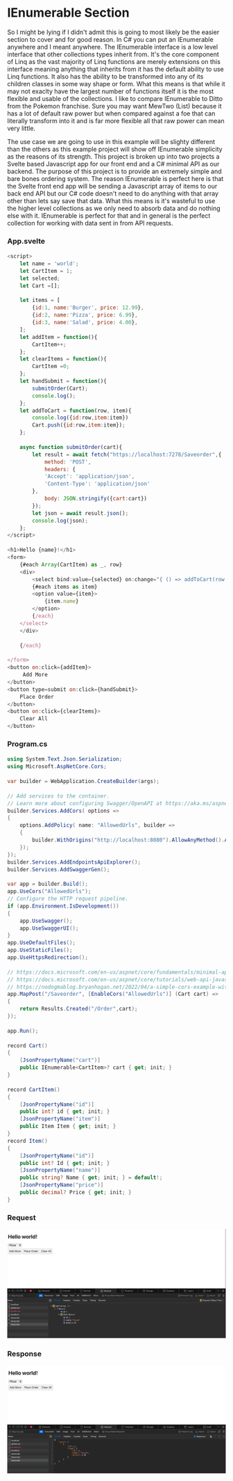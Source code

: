 # IEnumerable Section
So I might be lying if I didn't admit this is going to most likely be the easier section to cover and for good reason. In C# you can put an IEnumerable anywhere and I meant anywhere.
The IEnumerable interface is a low level interface that other collections types inherit from. It's the core component of Linq as the vast majority of Linq functions are merely extensions on this interface meaning anything that inherits from it has the default ability to use Linq functions. It also has the ability to be transformed into any of its children classes in some way shape or form. What this means is that while it may not exaclty have the largest number of functions itself it is the most flexible and usable of the collections. I like to compare IEnumerable to Ditto from the Pokemon franchise. Sure you may want MewTwo (List) because it has a lot of default raw power but when compared against a foe that can literally transform into it and is far more flexible all that raw power can mean very little. 

The use case we are going to use in this example will be slighty different than the others as this example project will show off IEnumerable simplicity as the reasons of its strength. This project is broken up into two projects a Svelte based Javascript app for our front end and a C# minimal API as our backend. The purpose of this project is to provide an extremely simple and bare bones ordering system. The reason IEnumerable is perfect here is that the Svelte front end app will be sending a Javascript array of items to our back end API but our C# code doesn't need to do anything with that array other than lets say save that data. What this means is it's wasteful to use the higher level collections as we only need to absorb data and do nothing else with it. IEnumerable is perfect for that and in general is the perfect collection for working with data sent in from API requests.
### App.svelte
```Javascript
<script>
	let name = 'world';
	let CartItem = 1;
	let selected;
	let Cart =[];

	let items = [
		{id:1, name:'Burger', price: 12.99},
		{id:2, name:'Pizza', price: 6.99},
		{id:3, name:'Salad', price: 4.00},
	];
	let addItem = function(){
		CartItem++;
	};
	let clearItems = function(){
		CartItem =0;
	};
	let handSubmit = function(){
		submitOrder(Cart);
		console.log();
	};
	let addToCart = function(row, item){
		console.log({id:row,item:item})
		Cart.push({id:row,item:item});
	};

	async function submitOrder(cart){
		let result = await fetch("https://localhost:7278/Saveorder",{
			method: 'POST',
			headers: {
			'Accept': 'application/json',
			'Content-Type': 'application/json'
		},
			body: JSON.stringify({cart:cart})
		});
		let json = await result.json();
		console.log(json);
	};
</script>

<h1>Hello {name}!</h1>
<form>
	{#each Array(CartItem) as _, row}
	<div>
		<select bind:value={selected} on:change="{ () => addToCart(row, selected)}">
		{#each items as item}
		<option value={item}>
			{item.name}
		</option>
		{/each}
	</select>
	</div>
	
	{/each}
	
</form>
<button on:click={addItem}>
	 Add More
</button>
<button type=submit on:click={handSubmit}>
	Place Order
</button>
<button on:click={clearItems}>
	Clear All
</button>
```
### Program.cs
```C#
using System.Text.Json.Serialization;
using Microsoft.AspNetCore.Cors;

var builder = WebApplication.CreateBuilder(args);

// Add services to the container.
// Learn more about configuring Swagger/OpenAPI at https://aka.ms/aspnetcore/swashbuckle
builder.Services.AddCors( options =>
{
    options.AddPolicy( name: "AllowedUrls", builder =>
    {
        builder.WithOrigins("http://localhost:8080").AllowAnyMethod().AllowAnyHeader();
    });
});
builder.Services.AddEndpointsApiExplorer();
builder.Services.AddSwaggerGen();

var app = builder.Build();
app.UseCors("AllowedUrls");
// Configure the HTTP request pipeline.
if (app.Environment.IsDevelopment())
{
    app.UseSwagger();
    app.UseSwaggerUI();
}
app.UseDefaultFiles();
app.UseStaticFiles();
app.UseHttpsRedirection();

// https://docs.microsoft.com/en-us/aspnet/core/fundamentals/minimal-apis?view=aspnetcore-6.0
// https://docs.microsoft.com/en-us/aspnet/core/tutorials/web-api-javascript?view=aspnetcore-6.0
// https://nodogmablog.bryanhogan.net/2022/04/a-simple-cors-example-with-a-net-6-web-api-application-and-a-net-6-web-application/
app.MapPost("/Saveorder", [EnableCors("AllowedUrls")] (Cart cart) =>
{
    return Results.Created("/Order",cart);
});

app.Run();

record Cart()
{
    [JsonPropertyName("cart")]
    public IEnumerable<CartItem>? cart { get; init; }
}

record CartItem()
{
    [JsonPropertyName("id")]
    public int? id { get; init; }
    [JsonPropertyName("item")]
    public Item Item { get; init; }
}
record Item()
{
    [JsonPropertyName("id")]
    public int? Id { get; init; }
    [JsonPropertyName("name")]
    public string? Name { get; init; } = default!;
    [JsonPropertyName("price")]
    public decimal? Price { get; init; }
}

```
### Request
![Demo](../Enumerable/Images/IEnumerableApiRequest.png)
### Response
![Demo](../Enumerable/Images/IEnumeableApiRresponse.png)